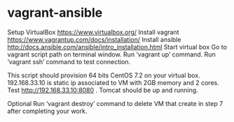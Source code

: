 # vagrant-ansible
Setup VirtualBox https://www.virtualbox.org/
Install vagrant https://www.vagrantup.com/docs/installation/
Install ansible http://docs.ansible.com/ansible/intro_installation.html
Start virtual box
Go to vagrant script path on terminal window.
Run ‘vagrant up’ command.
Run ‘vagrant ssh’ command to test connection.

This script should provision 64 bits CentOS 7.2 on your virtual box.
192.168.33.10 is static ip associated to VM with 2GB memory and 2 cores.
Test http://192.168.33.10:8080 . Tomcat should be up and running.

Optional
Run ‘vagrant destroy’ command to delete VM that create in step 7 after completing your work.
